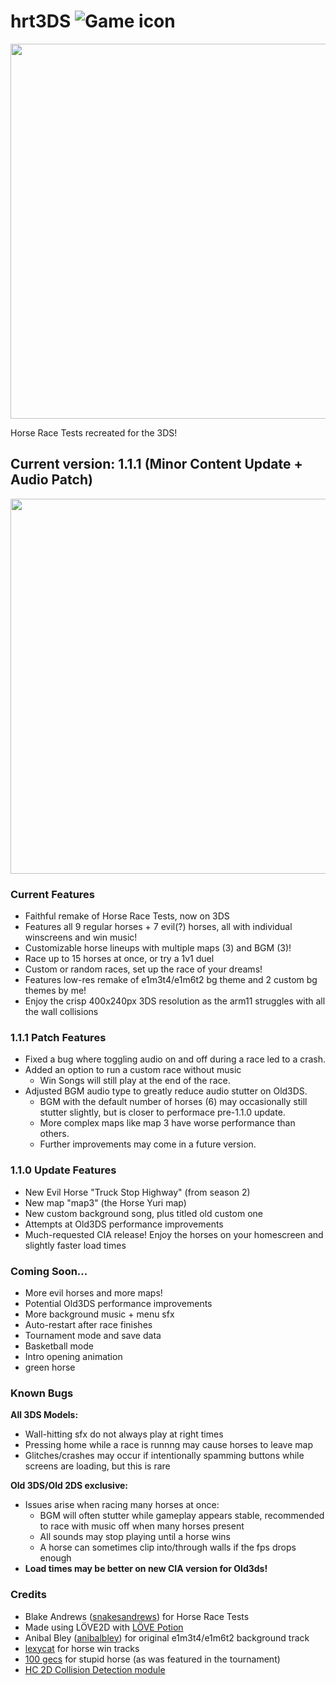 # hrt3DS ![Game icon](https://i.imgur.com/vpPye5b.png)

<img src=https://i.imgur.com/zlWNrUt.png width=600>

Horse Race Tests recreated for the 3DS!

## Current version: 1.1.1 (Minor Content Update + Audio Patch)

<img src=https://i.imgur.com/fNYTAGf.png width=600>

### Current Features

* Faithful remake of Horse Race Tests, now on 3DS
* Features all 9 regular horses + 7 evil(?) horses, all with individual winscreens and win music!
* Customizable horse lineups with multiple maps (3) and BGM (3)!
* Race up to 15 horses at once, or try a 1v1 duel
* Custom or random races, set up the race of your dreams!
* Features low-res remake of e1m3t4/e1m6t2 bg theme and 2 custom bg themes by me!
* Enjoy the crisp 400x240px 3DS resolution as the arm11 struggles with all the wall collisions

### 1.1.1 Patch Features
* Fixed a bug where toggling audio on and off during a race led to a crash.
* Added an option to run a custom race without music
  * Win Songs will still play at the end of the race.
* Adjusted BGM audio type to greatly reduce audio stutter on Old3DS. 
  * BGM with the default number of horses (6) may occasionally still stutter slightly, but is closer to performace pre-1.1.0 update. 
  * More complex maps like map 3 have worse performance than others. 
  * Further improvements may come in a future version.

### 1.1.0 Update Features

* New Evil Horse "Truck Stop Highway" (from season 2)
* New map "map3" (the Horse Yuri map)
* New custom background song, plus titled old custom one
* Attempts at Old3DS performance improvements
* Much-requested CIA release! Enjoy the horses on your homescreen and slightly faster load times

### Coming Soon...

* More evil horses and more maps!
* Potential Old3DS performance improvements
* More background music + menu sfx
* Auto-restart after race finishes
* Tournament mode and save data
* Basketball mode
* Intro opening animation
* green horse

### Known Bugs

**All 3DS Models:**

* Wall-hitting sfx do not always play at right times
* Pressing home while a race is runnng may cause horses to leave map
* Glitches/crashes may occur if intentionally spamming buttons while screens are loading, but this is rare
  
**Old 3DS/Old 2DS exclusive:**
* Issues arise when racing many horses at once:
  * BGM will often stutter while gameplay appears stable, recommended to race with music off when many horses present
  * All sounds may stop playing until a horse wins
  * A horse can sometimes clip into/through walls if the fps drops enough
* **Load times may be better on new CIA version for Old3ds!**

### Credits
* Blake Andrews (<a href="https://x.com/snakesandrews">snakesandrews</a>) for Horse Race Tests
* Made using LÖVE2D with <a href="https://github.com/lovebrew/lovepotion">LÖVE Potion</a>
* Anibal Bley (<a href="https://x.com/anibalbley">anibalbley</a>) for original e1m3t4/e1m6t2 background track
* <a href="https://soundcloud.com/1lexycat">lexycat</a> for horse win tracks
* <a href="https://www.100gecs.com/">100 gecs</a> for stupid horse (as was featured in the tournament)
* <a href="https://github.com/vrld/HC">HC 2D Collision Detection module</a>
